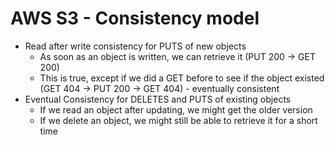 # AWS S3 - Consistency model

- Read after write consistency for PUTS of new objects
    - As soon as an object is written, we can retrieve it (PUT 200 -> GET 200)
    - This is true, except if we did a GET before to see if the object existed (GET 404 -> PUT 200 -> GET 404) - eventually consistent
- Eventual Consistency for DELETES and PUTS of existing objects
    - If we read an object after updating, we might get the older version
    - If we delete an object, we might still be able to retrieve it for a short time